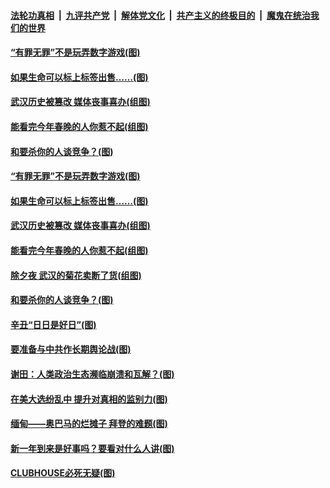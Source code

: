 

####  [法轮功真相](../../../../basic/blob/master/README.md?t=02152301) &nbsp;|&nbsp; [九评共产党](../../../../9ping.md/blob/master/README.md?t=02152301) &nbsp;|&nbsp; [解体党文化](../../../../jtdwh.md/blob/master/README.md?t=02152301)  &nbsp;|&nbsp; [共产主义的终极目的](../../../../gczydzjmd.md/blob/master/README.md?t=02152301) &nbsp;|&nbsp; [魔鬼在统治我们的世界](../../../../mgztzwmdsj.md/blob/master/README.md?t=02152301) 

#### [“有罪无罪”不是玩弄数字游戏(图)](../pages/p4/962558.md?t=02152301) 

#### [如果生命可以标上标签出售……(图)](../pages/p4/962499.md?t=02152301) 

#### [武汉历史被篡改 媒体丧事喜办(组图)](../pages/p4/962503.md?t=02152301) 

#### [能看完今年春晚的人你惹不起(组图)](../pages/p4/962502.md?t=02152301) 

#### [和要杀你的人谈竞争？(图)](../pages/p4/962463.md?t=02152301) 



#### [“有罪无罪”不是玩弄数字游戏(图)](../pages/p4/962558.md?t=02152301) 

#### [如果生命可以标上标签出售……(图)](../pages/p4/962499.md?t=02152301) 

#### [武汉历史被篡改 媒体丧事喜办(组图)](../pages/p4/962503.md?t=02152301) 

#### [能看完今年春晚的人你惹不起(组图)](../pages/p4/962502.md?t=02152301) 

#### [除夕夜 武汉的菊花卖断了货(组图)](../pages/p4/962495.md?t=02152301) 

#### [和要杀你的人谈竞争？(图)](../pages/p4/962463.md?t=02152301) 



#### [辛丑“日日是好日”(图)](../pages/p4/962389.md?t=02152301) 

#### [要准备与中共作长期舆论战(图)](../pages/p4/962387.md?t=02152301) 

#### [谢田：人类政治生态濒临崩溃和瓦解？(图)](../pages/p4/962395.md?t=02152301) 

#### [在美大选纷乱中 提升对真相的监别力(图)](../pages/p4/962406.md?t=02152301) 

#### [缅甸——奥巴马的烂摊子 拜登的难题(图)](../pages/p4/962153.md?t=02152301) 




#### [新一年到来是好事吗？要看对什么人讲(图)](../pages/p4/962384.md?t=02152301) 


#### [CLUBHOUSE必死无疑(图)](../pages/p4/962343.md?t=02152301) 

